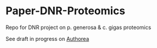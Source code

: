 # Paper-DNR-Proteomics
Repo for DNR project on p. generosa &amp; c. gigas proteomics

See draft in progress on [Authorea](https://www.authorea.com/users/117272/articles/150186)
